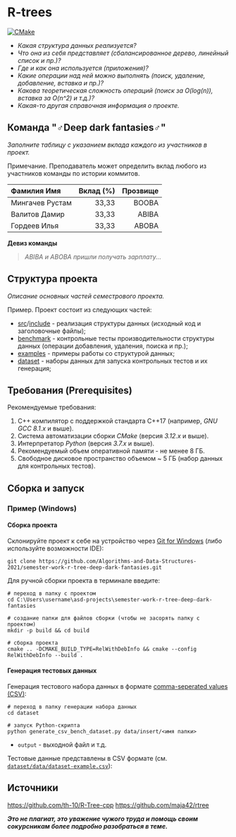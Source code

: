 # R-trees

[![CMake](https://github.com/Algorithms-and-Data-Structures-2021/semester-work-r-tree-deep-dark-fantasies/actions/workflows/cmake.yml/badge.svg)](https://github.com/Algorithms-and-Data-Structures-2021/semester-work-r-tree-deep-dark-fantasies/actions/workflows/cmake.yml)


- _Какая структура данных реализуется?_
- _Что она из себя представляет (сбалансированное дерево, линейный список и пр.)?_
- _Где и как она используется (приложения)?_
- _Какие операции над ней можно выполнять (поиск, удаление, добавление, вставка и пр.)?_
- _Какова теоретическая сложность операций (поиск за O(log(n)), вставка за O(n^2) и т.д.)?_
- _Какая-то другая справочная информация о проекте._

## Команда "♂Deep dark fantasies♂"

_Заполните таблицу с указанием вклада каждого из участников в проект._

Примечание. Преподаватель может определить вклад любого из участников команды по истории коммитов.

| Фамилия Имя    | Вклад (%) | Прозвище |
| :---           |   ---:    |  ---:    |
| Мингачев Рустам| 33,33     |  BOOBA   |
| Валитов Дамир  | 33,33     |  ABIBA   |
| Гордеев Илья   | 33,33     |  ABOBA   |

**Девиз команды**
> _ABIBA и ABOBA пришли получать зарплату..._

## Структура проекта

_Описание основных частей семестрового проекта._

Пример. Проект состоит из следующих частей:

- [src](src)/[include](include) - реализация структуры данных (исходный код и заголовочные файлы);
- [benchmark](benchmark) - контрольные тесты производительности структуры данных (операции добавления, удаления,
  поиска и пр.);
- [examples](examples) - примеры работы со структурой данных;
- [dataset](dataset) - наборы данных для запуска контрольных тестов и их генерация;

## Требования (Prerequisites)


Рекомендуемые требования:

1. С++ компилятор c поддержкой стандарта C++17 (например, _GNU GCC 8.1.x_ и выше).
2. Система автоматизации сборки _CMake_ (версия _3.12.x_ и выше).
3. Интерпретатор _Python_ (версия _3.7.x_ и выше).
4. Рекомендуемый объем оперативной памяти - не менее 8 ГБ.
5. Свободное дисковое пространство объемом ~ 5 ГБ (набор данных для контрольных тестов).

## Сборка и запуск

### Пример (Windows)

#### Сборка проекта


Склонируйте проект к себе на устройство через [Git for Windows](https://gitforwindows.org/) (либо используйте
возможности IDE):

```shell
git clone https://github.com/Algorithms-and-Data-Structures-2021/semester-work-r-tree-deep-dark-fantasies.git
```

Для ручной сборки проекта в терминале введите:

```shell
# переход в папку с проектом
cd C:\Users\username\asd-projects\semester-work-r-tree-deep-dark-fantasies

# создание папки для файлов сборки (чтобы не засорять папку с проектом) 
mkdir -p build && cd build 

# сборка проекта
cmake .. -DCMAKE_BUILD_TYPE=RelWithDebInfo && cmake --config RelWithDebInfo --build . 
```

#### Генерация тестовых данных

Генерация тестового набора данных в
формате [comma-seperated values (CSV)](https://en.wikipedia.org/wiki/Comma-separated_values):

```shell
# переход в папку генерации набора данных
cd dataset

# запуск Python-скрипта
python generate_csv_bench_dataset.py data/insert/<имя папки>
```

- `output` - выходной файл и т.д.

Тестовые данные представлены в CSV формате (см.
[`dataset/data/dataset-example.csv`](dataset/data/dataset-example.csv)):

## Источники

https://github.com/th-10/R-Tree-cpp
https://github.com/maja42/rtree


_**Это не плагиат, это уважение чужого труда и помощь своим сокурсникам более подробно разобраться в теме.**_
